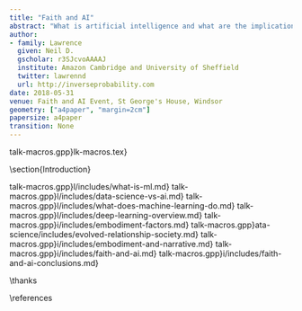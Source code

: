 ```yaml
---
title: "Faith and AI"
abstract: "What is artificial intelligence and what are the implications of advances in artificial intelligence for religion? In this talk we give a short introduction to the technology that's underpinning advances in artificial intelligence, machine learning. We then develop those ideas with a particular focus on how artificial intelligences differ from *natural* intelligences. Next, we consider parallels between the perspectives on religion and AI in popular culture, initially with a 'cartoon view', but then diving deeper and reflecting on the shared drive for introspection that a mature approach to artificial intelligence and religion might bring."
author:
- family: Lawrence
  given: Neil D.
  gscholar: r3SJcvoAAAAJ
  institute: Amazon Cambridge and University of Sheffield
  twitter: lawrennd
  url: http://inverseprobability.com
date: 2018-05-31
venue: Faith and AI Event, St George's House, Windsor
geometry: ["a4paper", "margin=2cm"]
papersize: a4paper
transition: None
---
```


talk-macros.gpp}lk-macros.tex}

\section{Introduction}

talk-macros.gpp}l/includes/what-is-ml.md}
talk-macros.gpp}l/includes/data-science-vs-ai.md}
talk-macros.gpp}l/includes/what-does-machine-learning-do.md}
talk-macros.gpp}l/includes/deep-learning-overview.md}
talk-macros.gpp}i/includes/embodiment-factors.md}
talk-macros.gpp}ata-science/includes/evolved-relationship-society.md}
talk-macros.gpp}i/includes/embodiment-and-narrative.md}
talk-macros.gpp}i/includes/faith-and-ai.md}
talk-macros.gpp}i/includes/faith-and-ai-conclusions.md}

\thanks

\references

